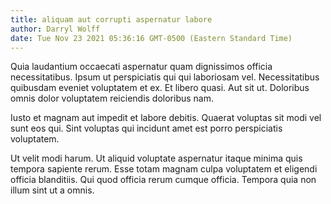 ```yaml
---
title: aliquam aut corrupti aspernatur labore
author: Darryl Wolff
date: Tue Nov 23 2021 05:36:16 GMT-0500 (Eastern Standard Time)
---
```

Quia laudantium occaecati aspernatur quam dignissimos officia necessitatibus. Ipsum ut perspiciatis qui qui laboriosam vel. Necessitatibus quibusdam eveniet voluptatem et ex. Et libero quasi. Aut sit ut. Doloribus omnis dolor voluptatem reiciendis doloribus nam.

 Iusto et magnam aut impedit et labore debitis. Quaerat voluptas sit modi vel sunt eos qui. Sint voluptas qui incidunt amet est porro perspiciatis voluptatem.

 Ut velit modi harum. Ut aliquid voluptate aspernatur itaque minima quis tempora sapiente rerum. Esse totam magnam culpa voluptatem et eligendi officia blanditiis. Qui quod officia rerum cumque officia. Tempora quia non illum sint ut a omnis.